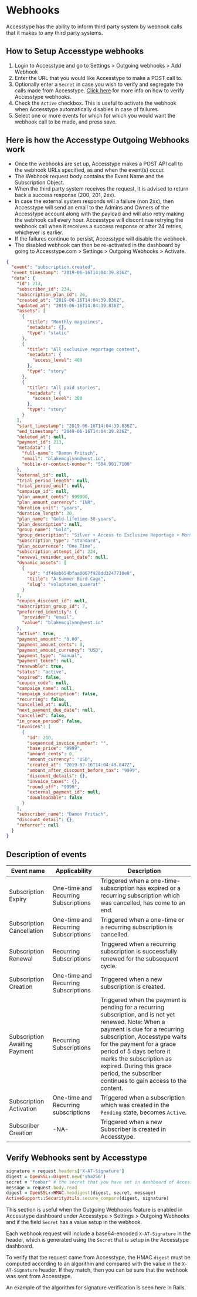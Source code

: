 # Webhooks

Accesstype has the ability to inform third party system by webhook calls that it makes to any third party systems.

## How to Setup Accesstype webhooks

1. Login to Accesstype and go to Settings > Outgoing webhooks > Add Webhook
2. Enter the URL that you would like Accesstype to make a POST call to.
3. Optionally enter a `Secret` in case you wish to verify and segregate the calls made from Accesstype. [Click here](#verify-webhooks-sent-by-accesstype) for more info on how to verify Accesstype webhooks.
4. Check the `Active` checkbox. This is useful to activate the webhook when Accesstype automatically disables in case of failures.
5. Select one or more events for which for which you would want the webhook call to be made, and press save.

## Here is how the Accesstype Outgoing Webhooks work
* Once the webhooks are set up, Accesstype makes a POST API call to the webhook URLs specified, as and when the event(s) occur.
* The Webhook request body contains the Event Name and the Subscription Object.
* When the third party system receives the request, it is advised to return back a success response (200, 201, 2xx).
* In case the external system responds will a failure (non 2xx), then Accesstype will send an email to the Admins and Owners of the Accesstype account along with the payload and will also retry making the webhook call every hour. Accesstype will discontinue retrying the webhook call when it receives a success response or after 24 retries, whichever is earlier.
* If the failures continue to persist, Accesstype will disable the webhook.
* The disabled webhook can then be re-activated in the dashboard by going to Accesstype.com > Settings > Outgoing Webhooks > Activate.

```json
{
  "event": "subscription.created",
  "event_timestamp": "2019-06-16T14:04:39.836Z",
  "data": {
    "id": 213,
    "subscriber_id": 234,
    "subscription_plan_id": 26,
    "created_at": "2019-06-16T14:04:39.836Z",
    "updated_at": "2019-06-16T14:04:39.836Z",
    "assets": [
      {
        "title": "Monthly magazines",
        "metadata": {},
        "type": "static"
      },
      {
        "title": "All exclusive reportage content",
        "metadata": {
          "access_level": 400
        },
        "type": "story"
      },
      {
        "title": "All paid stories",
        "metadata": {
          "access_level": 300
        },
        "type": "story"
      }
    ],
    "start_timestamp": "2019-06-16T14:04:39.836Z",
    "end_timestamp": "2049-06-16T14:04:39.836Z",
    "deleted_at": null,
    "payment_id": 213,
    "metadata": {
      "full-name": "Damon Fritsch",
      "email": "blakemcglynn@west.io",
      "mobile-or-contact-number": "504.901.7100"
    },
    "external_id": null,
    "trial_period_length": null,
    "trial_period_unit": null,
    "campaign_id": null,
    "plan_amount_cents": 999900,
    "plan_amount_currency": "INR",
    "duration_unit": "years",
    "duration_length": 30,
    "plan_name": "Gold-lifetime-30-years",
    "plan_description": null,
    "group_name": "Gold",
    "group_description": "Silver + Access to Exclusive Reportage + Monthly round-up magazines",
    "subscription_type": "standard",
    "plan_occurrence": "One Time",
    "subscription_attempt_id": 224,
    "renewal_reminder_sent_date": null,
    "dynamic_assets": [
      {
        "id": "df46ab654bfaa0067f928dd3247710e8",
        "title": "A Summer Bird-Cage",
        "slug": "voluptatem_quaerat"
      }
    ],
    "coupon_discount_id": null,
    "subscription_group_id": 7,
    "preferred_identity": {
      "provider": "email",
      "value": "blakemcglynn@west.io"
    },
    "active": true,
    "payment_amount": "0.00",
    "payment_amount_cents": 0,
    "payment_amount_currency": "USD",
    "payment_type": "manual",
    "payment_token": null,
    "renewable": true,
    "status": "active",
    "expired": false,
    "coupon_code": null,
    "campaign_name": null,
    "campaign_subscription": false,
    "recurring": false,
    "cancelled_at": null,
    "next_payment_due_date": null,
    "cancelled": false,
    "in_grace_period": false,
    "invoices": [
      {
        "id": 210,
        "sequenced_invoice_number": "",
        "base_price": "9999",
        "amount_cents": 0,
        "amount_currency": "USD",
        "created_at": "2019-07-16T14:04:49.847Z",
        "amount_after_discount_before_tax": "9999",
        "discount_details": {},
        "invoice_taxes": {},
        "round_off": "9999",
        "external_payment_id": null,
        "downloadable": false
      }
    ],
    "subscriber_name": "Damon Fritsch",
    "discount_detail": {},
    "referrer": null
  }
}
```

## Description of events

|Event name|Applicability|Description|
|-|-|-|
|Subscription Expiry|One-time and Recurring Subscriptions|Triggered when a one-time-subscription has expired or a recurring subscription which was cancelled, has come to an end.|
|Subscription Cancellation|One-time and Recurring Subscriptions|Triggered when a one-time or a recurring subscription is cancelled.|
|Subscription Renewal|Recurring Subscriptions|Triggered when a recurring subscription is successfully renewed for the subsequent cycle.|
|Subscription Creation|One-time and Recurring Subscriptions|Triggered when a new subscription is created.|
|Subscription Awaiting Payment|Recurring Subscriptions|Triggered when the payment is pending for a recurring subscription, and is not yet renewed. Note: When a payment is due for a recurring subscription, Accesstype waits for the payment for a grace period of 5 days before it marks the subscription as expired. During this grace period, the subscriber continues to gain access to the content.|
|Subscription Activation|One-time and Recurring subscriptions|Triggered when a subscription which was created in the `Pending` state, becomes `Active`.|
|Subscriber Creation|-NA-|Triggered when a new Subscriber is created in Accesstype.|

## Verify Webhooks sent by Accesstype

```ruby
signature = request.headers['X-AT-Signature']
digest = OpenSSL::Digest.new('sha256')
secret = "foobar" # the secret that you have set in dashboard of Accesstype
message = request.body.read
digest = OpenSSL::HMAC.hexdigest(digest, secret, message)
ActiveSupport::SecurityUtils.secure_compare(digest, signature)
```

This section is useful when the Outgoing Webhooks feature is enabled in Accesstype dashboard under Accesstype > Settings > Outgoing Webhooks and if the field `Secret` has a value setup in the webhook.

Each webhook request will include a base64-encoded `X-AT-Signature` in the header, which is generated using the `Secret` that is setup in the Accesstype dashboard.

To verify that the request came from Accesstype, the HMAC `digest` must be computed according to an algorithm and compared with the value in the `X-AT-Signature` header. If they match, then you can be sure that the webhook was sent from Accesstype.

An example of the algorithm for signature verification is seen here in Rails.
